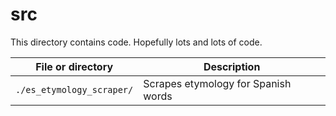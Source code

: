 # src

This directory contains code. Hopefully lots and lots of code.

|File or directory         | Description                                                          |
|--------------------------|----------------------------------------------------------------------|
|`./es_etymology_scraper/` | Scrapes etymology for Spanish words                                  |
